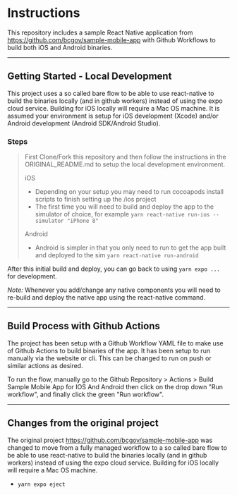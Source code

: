 # Instructions
This repository includes a sample React Native application from https://github.com/bcgov/sample-mobile-app with Github Workflows to build both iOS and Android binaries.


---

## Getting Started - Local Development
This project uses a so called bare flow to be able to use react-native to build the binaries locally (and in github workers) instead of using the expo cloud service. 
Building for iOS locally will require a Mac OS machine.
It is assumed your environment is setup for iOS development (Xcode) and/or Android development (Android SDK/Android Studio).

### Steps
>First Clone/Fork this repository and then follow the instructions in the ORIGINAL_README.md to setup the local development environment.
>
>
>iOS
>- Depending on your setup you may need to run cocoapods install scripts to finish setting up the /ios project
>- The first time you will need to build and deploy the app to the simulator of choice, for example
>`yarn react-native run-ios --simulator "iPhone 8"`
>
>Android
>- Android is simpler in that you only need to run to get the app built and deployed to the sim
>`yarn react-native run-android`


After this initial build and deploy, you can go back to using `yarn expo ...` for development.

*Note:* Whenever you add/change any native components you will need to re-build and deploy the native app using the react-native command.

---

## Build Process with Github Actions
The project has been setup with a Github Workflow YAML file to make use of Github Actions to build binaries of the app.
It has been setup to run manually via the website or cli. This can be changed to run on push or similar actions as desired.

To run the flow, manually go to the Github Repository > Actions > Build Sample Mobile App for IOS And Android then click on the drop down "Run workflow", and finally click the green "Run workflow".


---

## Changes from the original project
The original project https://github.com/bcgov/sample-mobile-app was changed to move from a fully managed workflow to a so called bare flow to be able to use react-native to build the binaries locally (and in github workers) instead of using the expo cloud service. Building for iOS locally will require a Mac OS machine.

- `yarn expo eject`